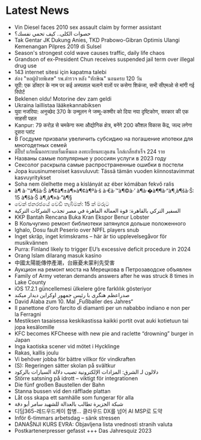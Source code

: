 # Latest News
-  Vin Diesel faces 2010 sex assault claim by former assistant
-  حصوات الكلى.. كيف تحمي نفسك؟
-  Tak Gentar JK Dukung Anies, TKD Prabowo-Gibran Optimis Ulangi Kemenangan Pilpres 2019 di Sulsel
-  Season's strongest cold wave causes traffic, daily life chaos
-  Grandson of ex-President Chun receives suspended jail term over illegal drug use
-  143 internet sitesi için kapatma talebi
-  ส่อง "หอผู้ป่วยพิเศษ" รพ.ตำรวจ หลัง "ทักษิณ" นอนครบ 120 วัน
-  यूपी: एक डॉक्टर के नाम पर कई अस्पताल चलाने वालों पर कसेगा शिकंजा, सभी सीएमओ से मांगी गई रिपोर्ट
-  Beklenen oldu! Motorine dev zam geldi
-  Ukraina laillistaa lääkekannabiksen
-  युवा नजरिया: अनुच्छेद 370 के उन्मूलन ने जम्मू-कश्मीर को दिया नया दृष्टिकोण, सरकार की एक साहसी पहल
-  Kanpur: 79 करोड़ से चमकेगा रूमा औद्योगिक क्षेत्र, बनेंगे 200 कौशल विकास केंद्र, जल्द लगेगा दूसरा प्लांट
-  В Госдуме призвали увеличить субсидию на погашение ипотеки для многодетных семей
-  ตีปี๊บ! แก้หนี้นอกระบบเริ่มเห็นผล ลงทะเบียนทะลุแสน ไกล่เกลี่ยสำเร็จ 224 ราย
-  Названы самые популярные у россиян услуги в 2023 году
-  Сексолог раскрыла самые распространенные ошибки в постели
-  Jopa kuusinumeroiset kasvuluvut: Tässä tämän vuoden kiinnostavimmat kasvuyritykset
-  Soha nem ölelhette meg a kislányát az éber kómában fekvő ralis
-  à¶ à·™à¶šà·Š à¶¢à¶±à¶»à¶¢à¶ºà·š à·€à·™à¶©à·’ à¶­à·�à¶¶à·“à¶¸à¶šà·Š: 15 à¶šà·Š à¶¸à¶»à·”à¶§
-  චෙක් ජනරජයේ වෙඩි තැබීමක්: 15 ක් මරුට
-  السفير التركي بالقاهرة: قوة العمالة الماهرة في مصر تجذب الشركات التركية
-  KKP Bantah Rencana Buka Kran Ekspor Benur Lobster
-  В Кольчугино ремонт библиотеки затянулся дольше положенного
-  Ighalo, Dosu fault Peserio over NPFL players snub
-  Inget skräp, inget krimskrams – här är tio upplevelsegåvor för musikvännen
-  Purra: Finland likely to trigger EU’s excessive deficit procedure in 2024
-  Orang Islam dilarang masuk kasino
-  中國太陽能傳停產潮，台廠憂未蒙利先受害
-  Аукцион на ремонт моста на Мерецкова в Петрозаводске объявлен
-  Family of Army veteran demands answers after he was struck 8 times in Lake County
-  iOS 17.2.1 güncellemesi ülkelere göre farklılık gösteriyor
-  صدراعظم هنگری با رئیس جمهور اوکراین دیدار میکند
-  David Alaba zum 10. Mal „Fußballer des Jahres“
-  Il panettone d'oro farcito di diamanti per un nababbo indiano e non per la Ferragni
-  Mestiksen tasaisessa keskikastissa kaikki portit ovat auki kotietuun tai jopa kesälomille
-  KFC becomes KFCheese with new pie and raclette “drowning” burger in Japan
-  Inga kaotiska scener vid mötet i Hycklinge
-  Rakas, kallis joulu
-  Vi behöver jobba för bättre villkor för vindkraften
-  (S): Regeringen sätter skolan på svältkur
-  دلالون لـ الشرق: المزادات الإلكترونية تصيب دلالة السيارات بالركود
-  Större satsning på idrott – viktigt för integrationen
-  Die fünf großen Baustellen der Bahn
-  Stanna bussen vid den räfflade plattan
-  Låt oss skapa ett samhälle som fungerar för alla
-  شبكة الجزيرة تطالب بالعدالة للشهيد سامر أبو دقة
-  디딤365-레드우드케이 합병… 클라우드 DX를 넘어 AI MSP로 도약
-  Inför 6-timmars arbetsdag – sänk stressen
-  DANAŠNJI KURS EVRA: Objavljena lista vrednosti stranih valuta
-  Postkartenerpresser gefasst +++ Das Jahresquiz 2023
